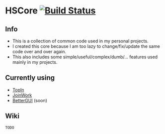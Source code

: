# HSCore [![Build Status](https://ci.codemc.io/job/HSGamer/job/HSCore/badge/icon)](https://ci.codemc.io/job/HSGamer/job/HSCore/)
## Info
* This is a collection of common code used in my personal projects.
* I created this core because I am too lazy to change/fix/update the same code over and over again.
* This also includes some simple/useful/complex/dumb/... features used mainly in my projects.
## Currently using
* [TopIn](https://github.com/TopIn-MC/TopIn)
* [JoinWork](https://github.com/HSGamer/JoinWork/)
* [BetterGUI](https://github.com/BetterGUI-MC/BetterGUI) (soon)
## Wiki
`TODO`

